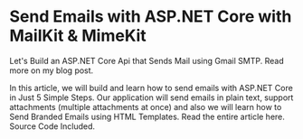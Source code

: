# Send Emails with ASP.NET Core with MailKit & MimeKit
Let's Build an ASP.NET Core Api that Sends Mail using Gmail SMTP. Read more on my blog post.

In this article, we will build and learn how to send emails with ASP.NET Core in Just 5 Simple Steps. Our application will send emails in plain text, support attachments (multiple attachments at once) and also we will learn how to Send Branded Emails using HTML Templates.
Read the entire article here. Source Code Included.


